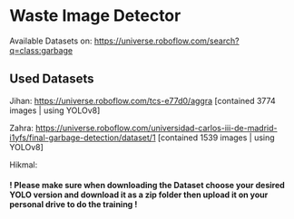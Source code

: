 # Waste Image Detector

Available Datasets on: https://universe.roboflow.com/search?q=class:garbage


## Used Datasets

Jihan: https://universe.roboflow.com/tcs-e77d0/aggra [contained 3774 images | using YOLOv8]

Zahra: https://universe.roboflow.com/universidad-carlos-iii-de-madrid-i1yfs/final-garbage-detection/dataset/1 [contained 1539 images | using YOLOv8]

Hikmal:

#### ! Please make sure when downloading the Dataset choose your desired YOLO version and download it as a zip folder then upload it on your personal drive to do the training !
